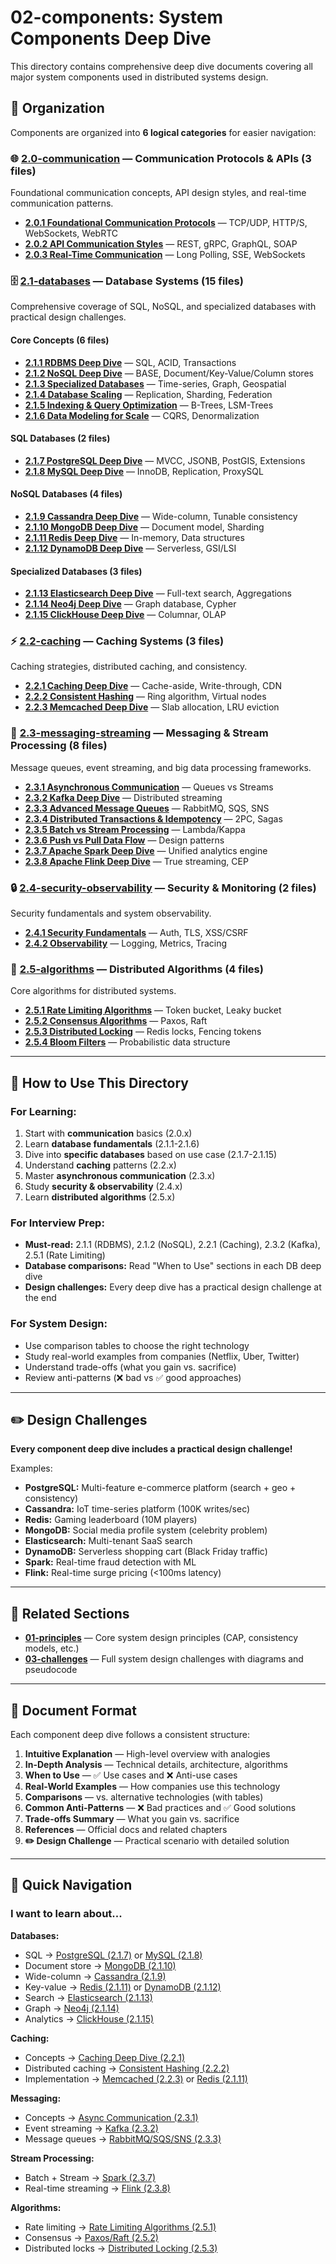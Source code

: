 # 02-components: System Components Deep Dive

This directory contains comprehensive deep dive documents covering all major system components used in distributed systems design.

## 📁 Organization

Components are organized into **6 logical categories** for easier navigation:

### 🌐 [2.0-communication](./2.0-communication/) — Communication Protocols & APIs (3 files)

Foundational communication concepts, API design styles, and real-time communication patterns.

- **[2.0.1 Foundational Communication Protocols](./2.0-communication/2.0.1-foundational-communication-protocols.md)** — TCP/UDP, HTTP/S, WebSockets, WebRTC
- **[2.0.2 API Communication Styles](./2.0-communication/2.0.2-api-communication-styles.md)** — REST, gRPC, GraphQL, SOAP
- **[2.0.3 Real-Time Communication](./2.0-communication/2.0.3-real-time-communication.md)** — Long Polling, SSE, WebSockets

### 🗄️ [2.1-databases](./2.1-databases/) — Database Systems (15 files)

Comprehensive coverage of SQL, NoSQL, and specialized databases with practical design challenges.

#### Core Concepts (6 files)
- **[2.1.1 RDBMS Deep Dive](./2.1-databases/2.1.1-rdbms-deep-dive.md)** — SQL, ACID, Transactions
- **[2.1.2 NoSQL Deep Dive](./2.1-databases/2.1.2-no-sql-deep-dive.md)** — BASE, Document/Key-Value/Column stores
- **[2.1.3 Specialized Databases](./2.1-databases/2.1.3-specialized-databases.md)** — Time-series, Graph, Geospatial
- **[2.1.4 Database Scaling](./2.1-databases/2.1.4-database-scaling.md)** — Replication, Sharding, Federation
- **[2.1.5 Indexing & Query Optimization](./2.1-databases/2.1.5-indexing-and-query-optimization.md)** — B-Trees, LSM-Trees
- **[2.1.6 Data Modeling for Scale](./2.1-databases/2.1.6-data-modeling-for-scale.md)** — CQRS, Denormalization

#### SQL Databases (2 files)
- **[2.1.7 PostgreSQL Deep Dive](./2.1-databases/2.1.7-postgresql-deep-dive.md)** — MVCC, JSONB, PostGIS, Extensions
- **[2.1.8 MySQL Deep Dive](./2.1-databases/2.1.8-mysql-deep-dive.md)** — InnoDB, Replication, ProxySQL

#### NoSQL Databases (4 files)
- **[2.1.9 Cassandra Deep Dive](./2.1-databases/2.1.9-cassandra-deep-dive.md)** — Wide-column, Tunable consistency
- **[2.1.10 MongoDB Deep Dive](./2.1-databases/2.1.10-mongodb-deep-dive.md)** — Document model, Sharding
- **[2.1.11 Redis Deep Dive](./2.1-databases/2.1.11-redis-deep-dive.md)** — In-memory, Data structures
- **[2.1.12 DynamoDB Deep Dive](./2.1-databases/2.1.12-dynamodb-deep-dive.md)** — Serverless, GSI/LSI

#### Specialized Databases (3 files)
- **[2.1.13 Elasticsearch Deep Dive](./2.1-databases/2.1.13-elasticsearch-deep-dive.md)** — Full-text search, Aggregations
- **[2.1.14 Neo4j Deep Dive](./2.1-databases/2.1.14-neo4j-deep-dive.md)** — Graph database, Cypher
- **[2.1.15 ClickHouse Deep Dive](./2.1-databases/2.1.15-clickhouse-deep-dive.md)** — Columnar, OLAP

### ⚡ [2.2-caching](./2.2-caching/) — Caching Systems (3 files)

Caching strategies, distributed caching, and consistency.

- **[2.2.1 Caching Deep Dive](./2.2-caching/2.2.1-caching-deep-dive.md)** — Cache-aside, Write-through, CDN
- **[2.2.2 Consistent Hashing](./2.2-caching/2.2.2-consistent-hashing.md)** — Ring algorithm, Virtual nodes
- **[2.2.3 Memcached Deep Dive](./2.2-caching/2.2.3-memcached-deep-dive.md)** — Slab allocation, LRU eviction

### 📨 [2.3-messaging-streaming](./2.3-messaging-streaming/) — Messaging & Stream Processing (8 files)

Message queues, event streaming, and big data processing frameworks.

- **[2.3.1 Asynchronous Communication](./2.3-messaging-streaming/2.3.1-asynchronous-communication.md)** — Queues vs Streams
- **[2.3.2 Kafka Deep Dive](./2.3-messaging-streaming/2.3.2-kafka-deep-dive.md)** — Distributed streaming
- **[2.3.3 Advanced Message Queues](./2.3-messaging-streaming/2.3.3-advanced-message-queues.md)** — RabbitMQ, SQS, SNS
- **[2.3.4 Distributed Transactions & Idempotency](./2.3-messaging-streaming/2.3.4-distributed-transactions-and-idempotency.md)** — 2PC, Sagas
- **[2.3.5 Batch vs Stream Processing](./2.3-messaging-streaming/2.3.5-batch-vs-stream-processing.md)** — Lambda/Kappa
- **[2.3.6 Push vs Pull Data Flow](./2.3-messaging-streaming/2.3.6-push-vs-pull-data-flow.md)** — Design patterns
- **[2.3.7 Apache Spark Deep Dive](./2.3-messaging-streaming/2.3.7-apache-spark-deep-dive.md)** — Unified analytics engine
- **[2.3.8 Apache Flink Deep Dive](./2.3-messaging-streaming/2.3.8-apache-flink-deep-dive.md)** — True streaming, CEP

### 🔒 [2.4-security-observability](./2.4-security-observability/) — Security & Monitoring (2 files)

Security fundamentals and system observability.

- **[2.4.1 Security Fundamentals](./2.4-security-observability/2.4.1-security-fundamentals.md)** — Auth, TLS, XSS/CSRF
- **[2.4.2 Observability](./2.4-security-observability/2.4.2-observability.md)** — Logging, Metrics, Tracing

### 🧮 [2.5-algorithms](./2.5-algorithms/) — Distributed Algorithms (4 files)

Core algorithms for distributed systems.

- **[2.5.1 Rate Limiting Algorithms](./2.5-algorithms/2.5.1-rate-limiting-algorithms.md)** — Token bucket, Leaky bucket
- **[2.5.2 Consensus Algorithms](./2.5-algorithms/2.5.2-consensus-algorithms.md)** — Paxos, Raft
- **[2.5.3 Distributed Locking](./2.5-algorithms/2.5.3-distributed-locking.md)** — Redis locks, Fencing tokens
- **[2.5.4 Bloom Filters](./2.5-algorithms/2.5.4-bloom-filters.md)** — Probabilistic data structure

---

## 🎯 How to Use This Directory

### For Learning:
1. Start with **communication** basics (2.0.x)
2. Learn **database fundamentals** (2.1.1-2.1.6)
3. Dive into **specific databases** based on use case (2.1.7-2.1.15)
4. Understand **caching** patterns (2.2.x)
5. Master **asynchronous communication** (2.3.x)
6. Study **security & observability** (2.4.x)
7. Learn **distributed algorithms** (2.5.x)

### For Interview Prep:
- **Must-read:** 2.1.1 (RDBMS), 2.1.2 (NoSQL), 2.2.1 (Caching), 2.3.2 (Kafka), 2.5.1 (Rate Limiting)
- **Database comparisons:** Read "When to Use" sections in each DB deep dive
- **Design challenges:** Every deep dive has a practical design challenge at the end

### For System Design:
- Use comparison tables to choose the right technology
- Study real-world examples from companies (Netflix, Uber, Twitter)
- Understand trade-offs (what you gain vs. sacrifice)
- Review anti-patterns (❌ bad vs ✅ good approaches)

---

## ✏️ Design Challenges

**Every component deep dive includes a practical design challenge!**

Examples:
- **PostgreSQL:** Multi-feature e-commerce platform (search + geo + consistency)
- **Cassandra:** IoT time-series platform (100K writes/sec)
- **Redis:** Gaming leaderboard (10M players)
- **MongoDB:** Social media profile system (celebrity problem)
- **Elasticsearch:** Multi-tenant SaaS search
- **DynamoDB:** Serverless shopping cart (Black Friday traffic)
- **Spark:** Real-time fraud detection with ML
- **Flink:** Real-time surge pricing (<100ms latency)

---

## 🔗 Related Sections

- **[01-principles](../01-principles/)** — Core system design principles (CAP, consistency models, etc.)
- **[03-challenges](../03-challenges/)** — Full system design challenges with diagrams and pseudocode

---

## 📖 Document Format

Each component deep dive follows a consistent structure:

1. **Intuitive Explanation** — High-level overview with analogies
2. **In-Depth Analysis** — Technical details, architecture, algorithms
3. **When to Use** — ✅ Use cases and ❌ Anti-use cases
4. **Real-World Examples** — How companies use this technology
5. **Comparisons** — vs. alternative technologies (with tables)
6. **Common Anti-Patterns** — ❌ Bad practices and ✅ Good solutions
7. **Trade-offs Summary** — What you gain vs. sacrifice
8. **References** — Official docs and related chapters
9. **✏️ Design Challenge** — Practical scenario with detailed solution

---

## 🚀 Quick Navigation

### I want to learn about...

**Databases:**
- SQL → [PostgreSQL (2.1.7)](./2.1-databases/2.1.7-postgresql-deep-dive.md) or [MySQL (2.1.8)](./2.1-databases/2.1.8-mysql-deep-dive.md)
- Document store → [MongoDB (2.1.10)](./2.1-databases/2.1.10-mongodb-deep-dive.md)
- Wide-column → [Cassandra (2.1.9)](./2.1-databases/2.1.9-cassandra-deep-dive.md)
- Key-value → [Redis (2.1.11)](./2.1-databases/2.1.11-redis-deep-dive.md) or [DynamoDB (2.1.12)](./2.1-databases/2.1.12-dynamodb-deep-dive.md)
- Search → [Elasticsearch (2.1.13)](./2.1-databases/2.1.13-elasticsearch-deep-dive.md)
- Graph → [Neo4j (2.1.14)](./2.1-databases/2.1.14-neo4j-deep-dive.md)
- Analytics → [ClickHouse (2.1.15)](./2.1-databases/2.1.15-clickhouse-deep-dive.md)

**Caching:**
- Concepts → [Caching Deep Dive (2.2.1)](./2.2-caching/2.2.1-caching-deep-dive.md)
- Distributed caching → [Consistent Hashing (2.2.2)](./2.2-caching/2.2.2-consistent-hashing.md)
- Implementation → [Memcached (2.2.3)](./2.2-caching/2.2.3-memcached-deep-dive.md) or [Redis (2.1.11)](./2.1-databases/2.1.11-redis-deep-dive.md)

**Messaging:**
- Concepts → [Async Communication (2.3.1)](./2.3-messaging-streaming/2.3.1-asynchronous-communication.md)
- Event streaming → [Kafka (2.3.2)](./2.3-messaging-streaming/2.3.2-kafka-deep-dive.md)
- Message queues → [RabbitMQ/SQS/SNS (2.3.3)](./2.3-messaging-streaming/2.3.3-advanced-message-queues.md)

**Stream Processing:**
- Batch + Stream → [Spark (2.3.7)](./2.3-messaging-streaming/2.3.7-apache-spark-deep-dive.md)
- Real-time streaming → [Flink (2.3.8)](./2.3-messaging-streaming/2.3.8-apache-flink-deep-dive.md)

**Algorithms:**
- Rate limiting → [Rate Limiting Algorithms (2.5.1)](./2.5-algorithms/2.5.1-rate-limiting-algorithms.md)
- Consensus → [Paxos/Raft (2.5.2)](./2.5-algorithms/2.5.2-consensus-algorithms.md)
- Distributed locks → [Distributed Locking (2.5.3)](./2.5-algorithms/2.5.3-distributed-locking.md)
